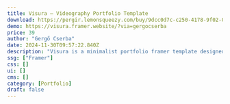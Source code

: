 ```yaml
---
title: Visura — Videography Portfolio Template
download: https://pergir.lemonsqueezy.com/buy/9dcc0d7c-c250-4178-9f02-0a0fee087b37
demo: https://visura.framer.website/?via=gergocserba
price: 39
author: "Gergő Cserba"
date: 2024-11-30T09:57:22.840Z
description: "Visura is a minimalist portfolio framer template designed for personal portfolios, videographers, freelancers, agencies, animators and 3D artists."
ssg: ["Framer"]
css: []
ui: []
cms: []
category: [Portfolio]
draft: false
---
```


